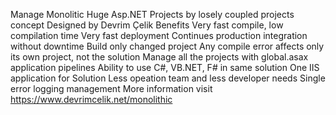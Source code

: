 Manage Monolitic Huge Asp.NET Projects by losely coupled projects concept 
Designed by Devrim Çelik
Benefits
Very fast compile,  low compilation time
Very fast deployment
Continues production integration without downtime
Build only changed project 
Any compile error affects only its own project, not the solution
Manage all the projects with global.asax application pipelines
Ability to use C#, VB.NET, F# in same solution
One IIS application for Solution
Less opeation team and less developer needs
Single error logging management
More information visit https://www.devrimcelik.net/monolithic
